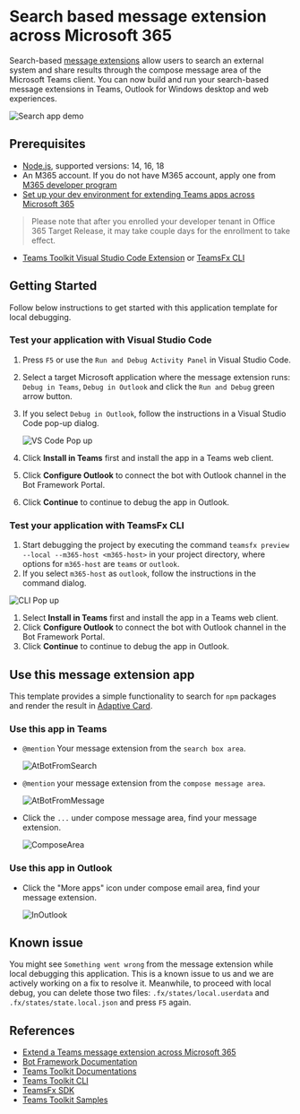 # Search based message extension across Microsoft 365

Search-based [message extensions](https://docs.microsoft.com/microsoftteams/platform/messaging-extensions/what-are-messaging-extensions?tabs=nodejs) allow users to search an external system and share results through the compose message area of the Microsoft Teams client. You can now build and run your search-based message extensions in Teams, Outlook for Windows desktop and web experiences.

![Search app demo](https://user-images.githubusercontent.com/11220663/167868361-40ffaaa3-0300-4313-ae22-0f0bab49c329.png)

## Prerequisites

- [Node.js](https://nodejs.org/), supported versions: 14, 16, 18
- An M365 account. If you do not have M365 account, apply one from [M365 developer program](https://developer.microsoft.com/microsoft-365/dev-program)
- [Set up your dev environment for extending Teams apps across Microsoft 365](https://aka.ms/teamsfx-m365-apps-prerequisites)
> Please note that after you enrolled your developer tenant in Office 365 Target Release, it may take couple days for the enrollment to take effect.
- [Teams Toolkit Visual Studio Code Extension](https://aka.ms/teams-toolkit) or [TeamsFx CLI](https://aka.ms/teamsfx-cli)

## Getting Started

Follow below instructions to get started with this application template for local debugging.

### Test your application with Visual Studio Code

1. Press `F5` or use the `Run and Debug Activity Panel` in Visual Studio Code.
1. Select a target Microsoft application where the message extension runs: `Debug in Teams`, `Debug in Outlook` and click the `Run and Debug` green arrow button.
1. If you select `Debug in Outlook`, follow the instructions in a Visual Studio Code pop-up dialog.

    ![VS Code Pop up](https://user-images.githubusercontent.com/11220663/168991167-12a7078f-ea1a-4915-91f8-38648848bc51.png)

1. Click **Install in Teams** first and install the app in a Teams web client.
1. Click **Configure Outlook** to connect the bot with Outlook channel in the Bot Framework Portal.
1. Click **Continue** to continue to debug the app in Outlook.

### Test your application with TeamsFx CLI

1. Start debugging the project by executing the command `teamsfx preview --local --m365-host <m365-host>` in your project directory, where options for `m365-host` are `teams` or `outlook`.
1. If you select `m365-host` as `outlook`, follow the instructions in the command dialog.

  ![CLI Pop up](https://user-images.githubusercontent.com/11220663/167869249-c1238ab7-d0eb-4bda-87cc-22ac8bad743b.png)

1. Select **Install in Teams** first and install the app in a Teams web client.
1. Click **Configure Outlook** to connect the bot with Outlook channel in the Bot Framework Portal.
1. Click **Continue** to continue to debug the app in Outlook.

## Use this message extension app

This template provides a simple functionality to search for `npm` packages and render the result in [Adaptive Card](https://docs.microsoft.com/microsoftteams/platform/task-modules-and-cards/cards/design-effective-cards?tabs=design).

### Use this app in Teams

- `@mention` Your message extension from the `search box area`.

    ![AtBotFromSearch](https://user-images.githubusercontent.com/11220663/167869365-3828ef85-64f7-43bf-9f75-99d882370154.png)

- `@mention` your message extension from the `compose message area`.

    ![AtBotFromMessage](https://user-images.githubusercontent.com/11220663/167869475-528736fa-d0f1-4bf8-9c23-fdffae984802.png)

- Click the `...` under compose message area, find your message extension.

    ![ComposeArea](https://user-images.githubusercontent.com/11220663/167869578-ce33b2ef-f5f2-4be7-a7a0-57e53b6f7c36.png)

### Use this app in Outlook

- Click the "More apps" icon under compose email area, find your message extension.
  
    ![InOutlook](https://user-images.githubusercontent.com/11220663/167869656-20225f14-f982-4e47-8dd0-050285d56853.png)

## Known issue

You might see `Something went wrong` from the message extension while local debugging this application. This is a known issue to us and we are actively working on a fix to resolve it. Meanwhile, to proceed with local debug, you can delete those two files: `.fx/states/local.userdata` and `.fx/states/state.local.json` and press `F5` again.

## References

* [Extend a Teams message extension across Microsoft 365](https://docs.microsoft.com/microsoftteams/platform/m365-apps/extend-m365-teams-message-extension?tabs=manifest-teams-toolkit)
* [Bot Framework Documentation](https://docs.botframework.com/)
* [Teams Toolkit Documentations](https://docs.microsoft.com/microsoftteams/platform/toolkit/teams-toolkit-fundamentals)
* [Teams Toolkit CLI](https://docs.microsoft.com/microsoftteams/platform/toolkit/teamsfx-cli)
* [TeamsFx SDK](https://docs.microsoft.com/microsoftteams/platform/toolkit/teamsfx-sdk)
* [Teams Toolkit Samples](https://github.com/OfficeDev/TeamsFx-Samples)